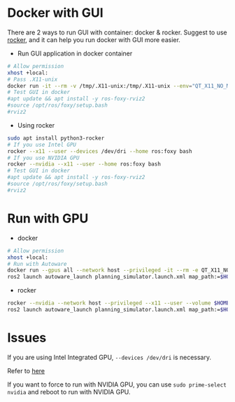 # Docker with GUI

There are 2 ways to run GUI with container: docker & rocker.
Suggest to use [rocker](https://github.com/osrf/rocker), and it can help you run docker with GUI more easier.

* Run GUI application in docker container

```bash
# Allow permission
xhost +local:
# Pass .X11-unix
docker run -it --rm -v /tmp/.X11-unix:/tmp/.X11-unix --env="QT_X11_NO_MITSHM=1" --env "DISPLAY=$DISPLAY" ros:foxy
# Test GUI in docker
#apt update && apt install -y ros-foxy-rviz2
#source /opt/ros/foxy/setup.bash
#rviz2
```

* Using rocker

```bash
sudo apt install python3-rocker
# If you use Intel GPU
rocker --x11 --user --devices /dev/dri --home ros:foxy bash
# If you use NVIDIA GPU
rocker --nvidia --x11 --user --home ros:foxy bash
# Test GUI in docker
#apt update && apt install -y ros-foxy-rviz2
#source /opt/ros/foxy/setup.bash
#rviz2
```

# Run with GPU

* docker

```bash
# Allow permission
xhost +local:
# Run with Autoware
docker run --gpus all --network host --privileged -it --rm -e QT_X11_NO_MITSHM=1 -e DISPLAY=$DISPLAY -e NVIDIA_DRIVER_CAPABILITIES=all -e __NV_PRIME_RENDER_OFFLOAD=1 -e __GLX_VENDOR_LIBRARY_NAME=nvidia -v /tmp/.X11-unix:/tmp/.X11-unix -v $HOME/autoware_map:/root/autoware_map ghcr.io/autowarefoundation/autoware-universe:latest-prebuilt-cuda bash
ros2 launch autoware_launch planning_simulator.launch.xml map_path:=$HOME/autoware_map/sample-map-planning vehicle_model:=sample_vehicle sensor_model:=sample_sensor_kit
```

* rocker

```bash
rocker --nvidia --network host --privileged --x11 --user --volume $HOME/autoware_map -- ghcr.io/autowarefoundation/autoware-universe:latest-prebuilt-cuda bash
ros2 launch autoware_launch planning_simulator.launch.xml map_path:=$HOME/autoware_map/sample-map-planning vehicle_model:=sample_vehicle sensor_model:=sample_sensor_kit
```

# Issues

If you are using Intel Integrated GPU, `--devices /dev/dri` is necessary.

Refer to [here](https://github.com/osrf/rocker#intel-integrated-graphics-support)

If you want to force to run with NVIDIA GPU, you can use `sudo prime-select nvidia` and reboot to run with NVIDIA GPU.
